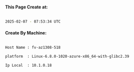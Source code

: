 
   
#### This Page Create at:

```bash

2025-02-07 - 07:53:34 UTC

```

#### Create By Machine:

```bash

Host Name : fv-az1308-518

platform  : Linux-6.8.0-1020-azure-x86_64-with-glibc2.39

Ip Local  : 10.1.0.18

```

